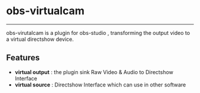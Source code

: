 # obs-virtualcam
----
obs-virutalcam is a plugin for obs-studio , transforming the output video to a virtual directshow device.
## Features
* **virtual output** : the plugin sink Raw Video & Audio to Directshow Interface
* **virtual source** : Directshow Interface which can use in other software